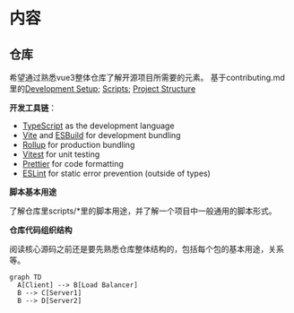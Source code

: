 # 内容

## 仓库

希望通过熟悉vue3整体仓库了解开源项目所需要的元素。
基于contributing.md里的[Development Setup](https://github.com/s-elo/vue3-core/blob/main/.github/contributing.md#development-setup); [Scripts](https://github.com/s-elo/vue3-core/blob/main/.github/contributing.md#scripts); [Project Structure](https://github.com/s-elo/vue3-core/blob/main/.github/contributing.md#project-structure)

**开发工具链**：

- [TypeScript](https://www.typescriptlang.org/) as the development language
- [Vite](https://vitejs.dev/) and [ESBuild](https://esbuild.github.io/) for development bundling
- [Rollup](https://rollupjs.org) for production bundling
- [Vitest](https://vitest.dev/) for unit testing
- [Prettier](https://prettier.io/) for code formatting
- [ESLint](https://eslint.org/) for static error prevention (outside of types)

**脚本基本用途**

了解仓库里scripts/*里的脚本用途，并了解一个项目中一般通用的脚本形式。

**仓库代码组织结构**

阅读核心源码之前还是要先熟悉仓库整体结构的，包括每个包的基本用途，关系等。

```mermaid
graph TD 
  A[Client] --> B[Load Balancer] 
  B --> C[Server1] 
  B --> D[Server2]
```
